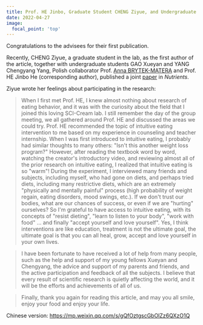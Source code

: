 ```yaml
---
title: Prof. HE Jinbo, Graduate Student CHENG Ziyue, and Undergraduate Students GAO Xueyan and YANG Chengyang Published Their Collaborative Research
date: 2022-04-27
image:
  focal_point: 'top'
---
```


Congratulations to the advisees for their first publication.

<!--more-->

Recently, CHENG Ziyue, a graduate student in the lab, as the first author of the article, together with undergraduate students GAO Xueyan and YANG Chengyang Yang, Polish collaborator Prof. [Anna BRYTEK-MATERA](https://scholar.google.com/citations?user=aFkxcPYAAAAJ&hl=en) and Prof. HE Jinbo He (corresponding author), published a joint [paper](https://doi.org/10.3390/nu14091761) in *Nutrients*.

Ziyue wrote her feelings about participating in the research: 
>When I first met Prof. HE, I knew almost nothing about research of eating behavior, and it was with the curiosity about the field that I joined this loving SCI-Cream lab. I still remember the day of the group meeting, we all gathered around Prof. HE and discussed the areas we could try. Prof. HE recommended the topic of intuitive eating intervention to me based on my experience in counseling and teacher internship. When I was first introduced to intuitive eating, I probably had similar thoughts to many others: "Isn't this another weight loss program?" However, after reading the textbook word by word, watching the creator's introductory video, and reviewing almost all of the prior research on intuitive eating, I realized that intuitive eating is so "warm"! During the experiment, I interviewed many friends and subjects, including myself, who had gone on diets, and perhaps tried diets, including many restrictive diets, which are an extremely "physically and mentally painful" process (high probability of weight regain, eating disorders, mood swings, etc.). If we don't trust our bodies, what are our chances of success, or even if we are "hurting" ourselves? So I'm grateful to have access to intuitive eating, with its concepts of "resist dieting", "learn to listen to your body", "work with food" ... and finally "accept yourself and love yourself". Yes, I think interventions are like education, treatment is not the ultimate goal, the ultimate goal is that you can all heal, grow, accept and love yourself in your own lives.

>I have been fortunate to have received a lot of help from many people, such as the help and support of my young fellows Xueyan and Chengyang, the advice and support of my parents and friends, and the active participation and feedback of all the subjects. I believe that every result of scientific research is quietly affecting the world, and it will be the efforts and achievements of all of us.

>Finally, thank you again for reading this article, and may you all smile, enjoy your food and enjoy your life.

Chinese version: https://mp.weixin.qq.com/s/gQfOztgscGbOlZz6QXzO1Q

